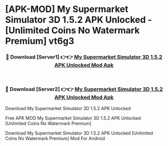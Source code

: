 # [APK-MOD] My Supermarket Simulator 3D 1.5.2 APK Unlocked - [Unlimited Coins No Watermark Premium] vt6g3



<div align="center">
<h3>🔴 Download [Server1] 👉👉 <a href="https://momento.my/?title=My_Supermarket_Simulator_3D_1.5.2_APK_Unlocked">My Supermarket Simulator 3D 1.5.2 APK Unlocked Mod Apk</a></h3><br>

<h3>🔴 Download [Server2] 👉👉 <a href="https://momento.my/?title=My_Supermarket_Simulator_3D_1.5.2_APK_Unlocked">My Supermarket Simulator 3D 1.5.2 APK Unlocked Mod Apk</a></h3>
</div>



Download My Supermarket Simulator 3D 1.5.2 APK Unlocked 

Free APK MOD My Supermarket Simulator 3D 1.5.2 APK Unlocked [Unlimited Coins No Watermark Premium]

Download My Supermarket Simulator 3D 1.5.2 APK Unlocked [Unlimited Coins No Watermark Premium] Mod For Android
